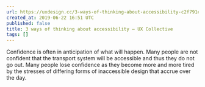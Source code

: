 ```yaml
---
url: https://uxdesign.cc/3-ways-of-thinking-about-accessibility-c2f791e683f5
created_at: 2019-06-22 16:51 UTC
published: false
title: 3 ways of thinking about accessibility – UX Collective
tags: []
---
```


Confidence is often in anticipation of what will happen. Many people are not confident that the transport system will be accessible and thus they do not go out. Many people lose confidence as they become more and more tired by the stresses of differing forms of inaccessible design that accrue over the day.
